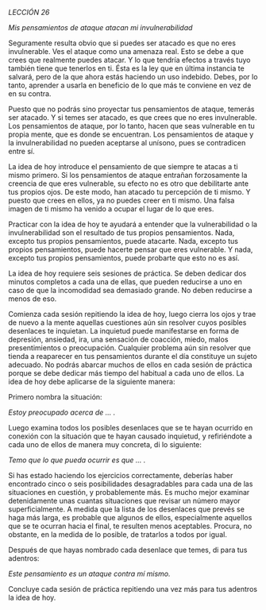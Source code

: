*LECCIÓN 26*

*Mis pensamientos de ataque atacan mi invulnerabilidad*

Seguramente resulta obvio que si puedes ser atacado es que no eres invulnerable. Ves el ataque como una amenaza real. Esto se debe a que crees que realmente puedes atacar. Y lo que tendría efectos a través tuyo también tiene que tenerlos en ti. Ésta es la ley que en última instancia te salvará, pero de la que ahora estás haciendo un uso indebido. Debes, por lo tanto, aprender a usarla en beneficio de lo que más te conviene en vez de en su contra.

Puesto que no podrás sino proyectar tus pensamientos de ataque, temerás ser atacado. Y si temes ser atacado, es que crees que no eres invulnerable. Los pensamientos de ataque, por lo tanto, hacen que seas vulnerable en tu propia mente, que es donde se encuentran. Los pensamientos de ataque y la invulnerabilidad no pueden aceptarse al unísono, pues se contradicen entre sí.

La idea de hoy introduce el pensamiento de que siempre te atacas a ti mismo primero. Si los pensamientos de ataque entrañan forzosamente la creencia de que eres vulnerable, su efecto no es otro que debilitarte ante tus propios ojos. De este modo, han atacado tu percepción de ti mismo. Y puesto que crees en ellos, ya no puedes creer en ti mismo. Una falsa imagen de ti mismo ha venido a ocupar el lugar de lo que eres.

Practicar con la idea de hoy te ayudará a entender que la vulnerabilidad o la invulnerabilidad son el resultado de tus propios pensamientos. Nada, excepto tus propios pensamientos, puede atacarte. Nada, excepto tus propios pensamientos, puede hacerte pensar que eres vulnerable. Y nada, excepto tus propios pensamientos, puede probarte que esto no es así.

La idea de hoy requiere seis sesiones de práctica. Se deben dedicar dos minutos completos a cada una de ellas, que pueden reducirse a uno en caso de que la incomodidad sea demasiado grande. No deben reducirse a menos de eso.

Comienza cada sesión repitiendo la idea de hoy, luego cierra los ojos y trae de nuevo a la mente aquellas cuestiones aún sin resolver cuyos posibles desenlaces te inquietan. La inquietud puede manifestarse en forma de depresión, ansiedad, ira, una sensación de coacción, miedo, malos presentimientos o preocupación. Cualquier problema aún sin resolver que tienda a reaparecer en tus pensamientos durante el día constituye un sujeto adecuado. No podrás abarcar muchos de ellos en cada sesión de práctica porque se debe dedicar más tiempo del habitual a cada uno de ellos. La idea de hoy debe aplicarse de la siguiente manera:

Primero nombra la situación:

_Estoy preocupado acerca de ... ._

Luego examina todos los posibles desenlaces que se te hayan ocurrido en conexión con la situación que te hayan causado inquietud, y refiriéndote a cada uno de ellos de manera muy concreta, di lo siguiente:

_Temo que lo que pueda ocurrir es que ... ._

Si has estado haciendo los ejercicios correctamente, deberías haber encontrado cinco o seis posibilidades desagradables para cada una de las situaciones en cuestión, y probablemente más. Es mucho mejor examinar detenidamente unas cuantas situaciones que revisar un número mayor superficialmente. A medida que la lista de los desenlaces que prevés se haga más larga, es probable que algunos de ellos, especialmente aquellos que se te ocurran hacia el final, te resulten menos aceptables. Procura, no obstante, en la medida de lo posible, de tratarlos a todos por igual.

Después de que hayas nombrado cada desenlace que temes, di para tus adentros:

_Este pensamiento es un ataque contra mí mismo._

Concluye cada sesión de práctica repitiendo una vez más para tus adentros la idea de hoy.